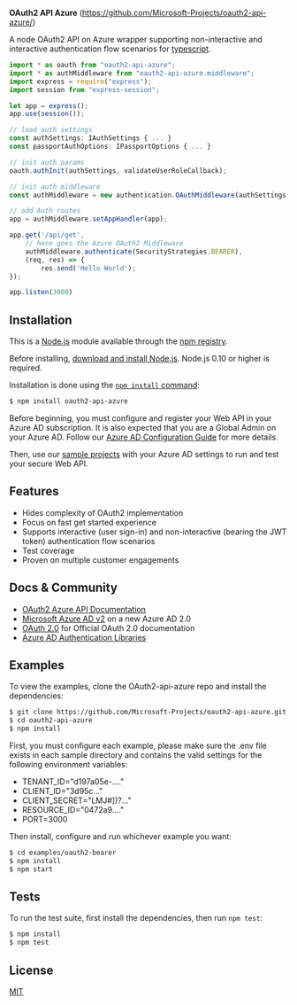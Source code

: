 **OAuth2 API Azure**
(https://github.com/Microsoft-Projects/oauth2-api-azure/)

  A node OAuth2 API on Azure wrapper supporting non-interactive and interactive authentication flow scenarios for [typescript](https://www.typescriptlang.org/).

```js
import * as oauth from "oauth2-api-azure";
import * as authMiddleware from "oauth2-api-azure.middleware";
import express = require("express");
import session from "express-session";

let app = express();
app.use(session());

// load auth settings
const authSettings: IAuthSettings { ... }
const passportAuthOptions: IPassportOptions { ... }

// init auth params
oauth.authInit(authSettings, validateUserRoleCallback);

// init auth middleware
const authMiddleware = new authentication.OAuthMiddleware(authSettings,passportAuthOptions, apiHostname, baseApiUrl);

// add Auth routes
app = authMiddleware.setAppHandler(app);

app.get('/api/get',
    // here goes the Azure OAuth2 Middleware
    authMiddleware.authenticate(SecurityStrategies.BEARER),
    (req, res) => {
        res.send('Hello World');
});

app.listen(3000)
```

## Installation

This is a [Node.js](https://nodejs.org/en/) module available through the
[npm registry](https://www.npmjs.com/).

Before installing, [download and install Node.js](https://nodejs.org/en/download/).
Node.js 0.10 or higher is required.

Installation is done using the
[`npm install` command](https://docs.npmjs.com/getting-started/installing-npm-packages-locally):

```bash
$ npm install oauth2-api-azure
```

Before beginning, you must configure and register your Web API in your Azure AD subscription. It is also expected that you are a Global Admin on your Azure AD.
Follow our [Azure AD Configuration Guide](AzureADConfigurationGuide.md) for more details.

Then, use our [sample projects](./examples) with your Azure AD settings to run and test your secure Web API.


## Features

  * Hides complexity of OAuth2 implementation
  * Focus on fast get started experience
  * Supports interactive (user sign-in) and non-interactive (bearing the JWT token) authentication flow scenarios
  * Test coverage
  * Proven on multiple customer engagements

## Docs & Community

  * [OAuth2 Azure API Documentation](./doc)
  * [Microsoft Azure AD v2](https://docs.microsoft.com/en-us/azure/active-directory/develop/v2-overview) on a new Azure AD 2.0
  * [OAuth 2.0](https://oauth.net/2/) for Official OAuth 2.0 documentation
  * [Azure AD Authentication Libraries](https://docs.microsoft.com/en-us/azure/active-directory/develop/active-directory-authentication-libraries)
  
## Examples

  To view the examples, clone the OAuth2-api-azure repo and install the dependencies:

```bash
$ git clone https://github.com/Microsoft-Projects/oauth2-api-azure.git --depth 1
$ cd oauth2-api-azure
$ npm install

```

First, you must configure each example, please make sure the .env file exists in each sample directory and contains the valid settings for the following environment variables:
* TENANT_ID="d197a05e-...."
* CLIENT_ID="3d95c..."
* CLIENT_SECRET="LMJ#])?..."
* RESOURCE_ID="0472a9...."
* PORT=3000

Then install, configure and run whichever example you want:

```bash
$ cd examples/oauth2-bearer
$ npm install
$ npm start
```

## Tests

  To run the test suite, first install the dependencies, then run `npm test`:

```bash
$ npm install
$ npm test
```

## License

  [MIT](LICENSE)
